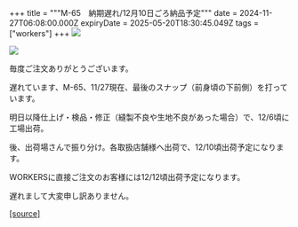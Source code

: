 +++
title = """M-65　納期遅れ/12月10日ごろ納品予定"""
date = 2024-11-27T06:08:00.000Z
expiryDate = 2025-05-20T18:30:45.049Z
tags = ["workers"]
+++
[![](https://blogger.googleusercontent.com/img/b/R29vZ2xl/AVvXsEiZPfk12DFXzTBS6MAc8GJnitCOHDEzU2SoPASkxh6bpQrqUhCl2GjazFBQXeNTUtmu6UyAfAusZ6TA4ecozN8SOOu-nyxFtvrhRsV5uvlL7YVudURR6rkaxqUSvnFLp1hhU_5ppru_LpJVNwm9A8RUGCE_qJmkDgFfXayWgmhKI6ixjvRBwZ8bx0Icjbk/s320/i1-1.jpg)](https://blogger.googleusercontent.com/img/b/R29vZ2xl/AVvXsEiZPfk12DFXzTBS6MAc8GJnitCOHDEzU2SoPASkxh6bpQrqUhCl2GjazFBQXeNTUtmu6UyAfAusZ6TA4ecozN8SOOu-nyxFtvrhRsV5uvlL7YVudURR6rkaxqUSvnFLp1hhU_5ppru_LpJVNwm9A8RUGCE_qJmkDgFfXayWgmhKI6ixjvRBwZ8bx0Icjbk/s1050/i1-1.jpg)

  

[![](https://blogger.googleusercontent.com/img/b/R29vZ2xl/AVvXsEi9DRl7sPr1U_QdJN-2PdvndrxTuKIkCvzPwGKiv65SXam50f7WOmfCP1C_jUPO_eks-FHDuAPvcKXy0The_USruMQwKtxuFzDtXgf57zaTPlN4v0YsRLDB5gA8pCBNLtdnvlB5vVAKIUoRvt0FrBq4HfAf0edc9kmr0JM2fts6qpLg6vGqgKMDIZeG7T8/s320/i1-6.jpg)](https://blogger.googleusercontent.com/img/b/R29vZ2xl/AVvXsEi9DRl7sPr1U_QdJN-2PdvndrxTuKIkCvzPwGKiv65SXam50f7WOmfCP1C_jUPO_eks-FHDuAPvcKXy0The_USruMQwKtxuFzDtXgf57zaTPlN4v0YsRLDB5gA8pCBNLtdnvlB5vVAKIUoRvt0FrBq4HfAf0edc9kmr0JM2fts6qpLg6vGqgKMDIZeG7T8/s1050/i1-6.jpg)

毎度ご注文ありがとうございます。

遅れています、M-65、11/27現在、最後のスナップ（前身頃の下前側）を打っています。

  

明日以降仕上げ・検品・修正（縫製不良や生地不良があった場合）で、12/6頃に工場出荷。

後、出荷場さんで振り分け。各取扱店舗様へ出荷で、12/10頃出荷予定になります。

WORKERSに直接ご注文のお客様には12/12頃出荷予定になります。

遅れまして大変申し訳ありません。

[[source]](https://eworkers.blogspot.com/2024/11/m-651210.html)
